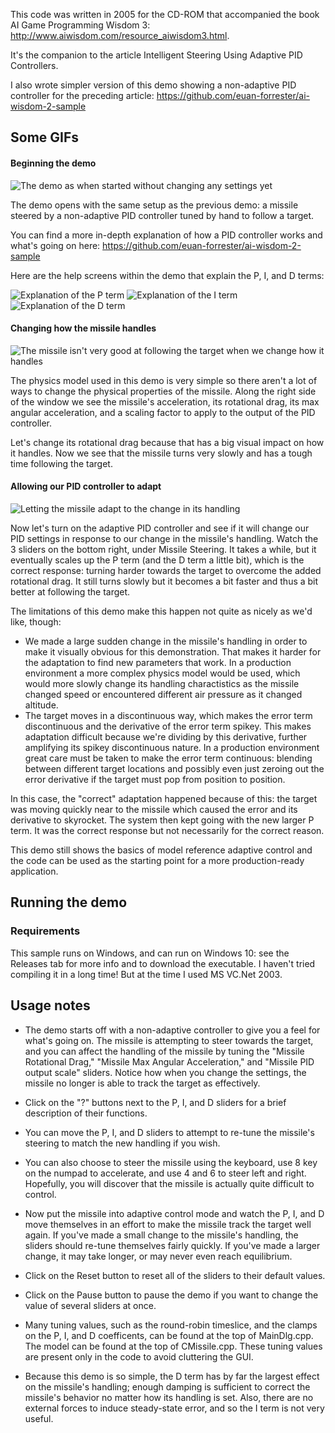 This code was written in 2005 for the CD-ROM that accompanied the book AI Game Programming Wisdom 3: http://www.aiwisdom.com/resource_aiwisdom3.html. 

It's the companion to the article Intelligent Steering Using Adaptive PID Controllers. 

I also wrote simpler version of this demo showing a non-adaptive PID controller for the preceding article: https://github.com/euan-forrester/ai-wisdom-2-sample

## Some GIFs

#### Beginning the demo

![The demo as when started without changing any settings yet](/images/settings-normal.gif)

The demo opens with the same setup as the previous demo: a missile steered by a non-adaptive PID controller tuned by hand to follow a target.

You can find a more in-depth explanation of how a PID controller works and what's going on here: https://github.com/euan-forrester/ai-wisdom-2-sample

Here are the help screens within the demo that explain the P, I, and D terms:

![Explanation of the P term](/images/p-explanation.png) ![Explanation of the I term](/images/i-explanation.png) ![Explanation of the D term](/images/d-explanation.png)

#### Changing how the missile handles

![The missile isn't very good at following the target when we change how it handles](/images/settings-increased-drag.gif)

The physics model used in this demo is very simple so there aren't a lot of ways to change the physical properties of the missile. Along the right side of the window we see the missile's acceleration, its rotational drag, its max angular acceleration, and a scaling factor to apply to the output of the PID controller.

Let's change its rotational drag because that has a big visual impact on how it handles. Now we see that the missile turns very slowly and has a tough time following the target.

#### Allowing our PID controller to adapt

![Letting the missile adapt to the change in its handling](/images/settings-adaptation.gif)

Now let's turn on the adaptive PID controller and see if it will change our PID settings in response to our change in the missile's handling. Watch the 3 sliders on the bottom right, under Missile Steering. It takes a while, but it eventually scales up the P term (and the D term a little bit), which is the correct response: turning harder towards the target to overcome the added rotational drag. It still turns slowly but it becomes a bit faster and thus a bit better at following the target. 

The limitations of this demo make this happen not quite as nicely as we'd like, though:
- We made a large sudden change in the missile's handling in order to make it visually obvious for this demonstration. That makes it harder for the adaptation to find new parameters that work. In a production environment a more complex physics model would be used, which would more slowly change its handling charactistics as the missile changed speed or encountered different air pressure as it changed altitude.
- The target moves in a discontinuous way, which makes the error term discontinuous and the derivative of the error term spikey. This makes adaptation difficult because we're dividing by this derivative, further amplifying its spikey discontinuous nature. In a production environment great care must be taken to make the error term continuous: blending between different target locations and possibly even just zeroing out the error derivative if the target must pop from position to position.

In this case, the "correct" adaptation happened because of this: the target was moving quickly near to the missile which caused the error and its derivative to skyrocket. The system then kept going with the new larger P term. It was the correct response but not necessarily for the correct reason.

This demo still shows the basics of model reference adaptive control and the code can be used as the starting point for a more production-ready application.

## Running the demo

### Requirements

This sample runs on Windows, and can run on Windows 10: see the Releases tab for more info and to download the executable. I haven't tried compiling it in a long time! But at the time I used MS VC.Net 2003.

## Usage notes

- The demo starts off with a non-adaptive controller to give you a feel for what's going on. The missile is attempting to steer towards the target, and you can affect the handling of the missile by tuning the "Missile Rotational Drag," "Missile Max Angular Acceleration," and "Missile PID output scale" sliders. Notice how when you change the settings, the missile no longer is able to track the target as effectively.

- Click on the "?" buttons next to the P, I, and D sliders for a brief description of their functions.

- You can move the P, I, and D sliders to attempt to re-tune the missile's steering to match the new handling if you wish.

- You can also choose to steer the missile using the keyboard, use 8 key on the numpad to accelerate, and use 4 and 6 to steer left and right. Hopefully, you will discover that the missile is actually quite difficult to control.

- Now put the missile into adaptive control mode and watch the P, I, and D move themselves in an effort to make the missile track the target well again. If you've made a small change to the missile's handling, the sliders should re-tune themselves fairly quickly. If you've made a larger change, it may take longer, or may never even reach equilibrium.

- Click on the Reset button to reset all of the sliders to their default values.

- Click on the Pause button to pause the demo if you want to change the value of several sliders at once.

- Many tuning values, such as the round-robin timeslice, and the clamps on the P, I, and D coefficents, can be found at the top of MainDlg.cpp. The model can be found at the top of CMissile.cpp. These tuning values are present only in the code to avoid cluttering the GUI.

- Because this demo is so simple, the D term has by far the largest effect on the missile's handling; enough damping is sufficient to correct the missile's behavior no matter how its handling is set. Also, there are no external forces to induce steady-state error, and so the I term is not very useful. 
